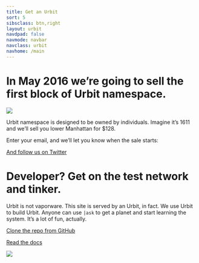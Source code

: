 ```yaml
---
title: Get an Urbit
sort: 5
sibsclass: btn,right
layout: urbit
navdpad: false
navmode: navbar
navclass: urbit
navhome: /main
---
```


<div class="slide">
    <h1>In May 2016 we’re going to sell the first block of Urbit namespace.</h1>
    <div class="pair">
        <div class="image left">
            <img src="http://15-swap.s3.amazonaws.com/16-2-29%20Design/ex/get_0.png" />
        </div>
        <div class="text">
          <p>Urbit namespace is designed to be owned by individuals.  Imagine it’s 1611 and we’ll sell you lower Manhattan for $128.</p>
          <p>Enter your email, and we’ll let you know when the sale starts:</p>
          <email></email>
          <a class="green" href="https://twitter.com/urbit_">And follow us on Twitter</a>
        </div>
    </div>
</div>

<div class="slide">
    <h1>Developer?  Get on the test network and tinker.</h1>
    <div class="pair">
        <div class="text">
            <p>Urbit is not vaporware.  This site is served by an Urbit, in fact.  We use Urbit to build Urbit.  Anyone can use <code>|ask</code> to get a planet and start learning the system.  It’s a lot of fun, actually.</p>
            <p><a class="green" href="https://github.com/urbit/urbit">Clone the repo from GitHub</a></p>
            <p><a class="green" href="https://urbit.org/docs">Read the docs</a></p>
        </div>
        <div class="image right">
            <img src="http://15-swap.s3.amazonaws.com/16-2-29%20Design/ex/get_1.png" />
        </div>
    </div>
</div>
